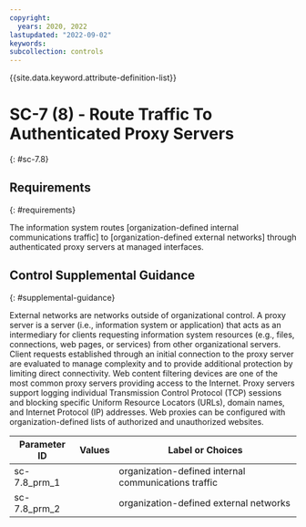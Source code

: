 ```yaml
---
copyright:
  years: 2020, 2022
lastupdated: "2022-09-02"
keywords: 
subcollection: controls
---
```



{{site.data.keyword.attribute-definition-list}}


# SC-7 (8) - Route Traffic To Authenticated Proxy Servers
{: #sc-7.8}

## Requirements
{: #requirements}

The information system routes [organization-defined internal communications traffic] to [organization-defined external networks] through authenticated proxy servers at managed interfaces.

## Control Supplemental Guidance
{: #supplemental-guidance}

External networks are networks outside of organizational control. A proxy server is a server (i.e., information system or application) that acts as an intermediary for clients requesting information system resources (e.g., files, connections, web pages, or services) from other organizational servers. Client requests established through an initial connection to the proxy server are evaluated to manage complexity and to provide additional protection by limiting direct connectivity. Web content filtering devices are one of the most common proxy servers providing access to the Internet. Proxy servers support logging individual Transmission Control Protocol (TCP) sessions and blocking specific Uniform Resource Locators (URLs), domain names, and Internet Protocol (IP) addresses. Web proxies can be configured with organization-defined lists of authorized and unauthorized websites.

| Parameter ID | Values | Label or Choices |
|---|---|---|
| sc-7.8_prm_1 |  | organization-defined internal communications traffic |
| sc-7.8_prm_2 |  | organization-defined external networks |

